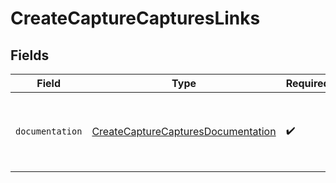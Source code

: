 # CreateCaptureCapturesLinks


## Fields

| Field                                                                                           | Type                                                                                            | Required                                                                                        | Description                                                                                     |
| ----------------------------------------------------------------------------------------------- | ----------------------------------------------------------------------------------------------- | ----------------------------------------------------------------------------------------------- | ----------------------------------------------------------------------------------------------- |
| `documentation`                                                                                 | [CreateCaptureCapturesDocumentation](../../models/errors/CreateCaptureCapturesDocumentation.md) | :heavy_check_mark:                                                                              | The URL to the generic Mollie API error handling guide.                                         |